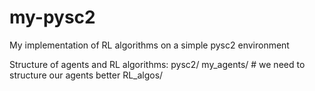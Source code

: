 # my-pysc2
My implementation of RL algorithms on a simple pysc2 environment

Structure of agents and RL algorithms:
pysc2/
    my_agents/
        <list of different agents>
        # we need to structure our agents better
    RL_algos/
        <list of different RL algos>
        
